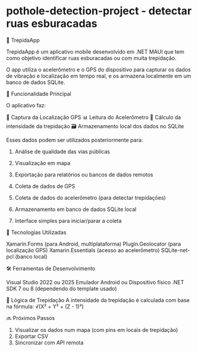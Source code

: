# pothole-detection-project - detectar ruas esburacadas

🚧 TrepidaApp

TrepidaApp é um aplicativo mobile desenvolvido em .NET MAUI que tem como objetivo identificar ruas esburacadas ou com muita trepidação. 

O app utiliza o acelerômetro e o GPS do dispositivo para capturar os dados de vibração e localização em tempo real, e os armazena localmente em um banco de dados SQLite.

📱 Funcionalidade Principal

O aplicativo faz:

📡 Captura da Localização GPS
📊 Leitura do Acelerômetro
🎯 Cálculo da intensidade da trepidação
🗃️ Armazenamento local dos dados no SQLite

Esses dados podem ser utilizados posteriormente para:

1. Análise de qualidade das vias públicas
2. Visualização em mapa
3. Exportação para relatórios ou bancos de dados remotos

1. Coleta de dados de GPS
2. Coleta de dados do acelerômetro (para detectar trepidações)
3. Armazenamento em banco de dados SQLite local
4. Interface simples para iniciar/parar a coleta

📱 Tecnologias Utilizadas

Xamarin.Forms (para Android, multiplataforma)
Plugin.Geolocator (para localização GPS)
Xamarin.Essentials (acesso ao acelerômetro)
SQLite-net-pcl (banco local)

🛠️ Ferramentas de Desenvolvimento

Visual Studio 2022 ou 2025
Emulador Android ou Dispositivo físico
.NET SDK 7 ou 8 (dependendo do template usado)

🧠 Lógica de Trepidação
A intensidade da trepidação é calculada com base na fórmula:
√(X² + Y² + (Z - 1)²)

🔜 Próximos Passos

1. Visualizar os dados num mapa (com pins em locais de trepidação)
2. Exportar CSV
3. Sincronizar com API remota
